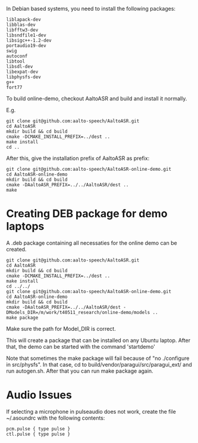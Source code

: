 In Debian based systems, you need to install the following packages:
    
    liblapack-dev
    libblas-dev
    libfftw3-dev
    libsndfile1-dev
    libsigc++-1.2-dev
    portaudio19-dev
    swig
    autoconf
    libtool
    libsdl-dev
    libexpat-dev
    libphysfs-dev
    g++
    fort77

To build online-demo, checkout AaltoASR and build and install it normally.

E.g.

    git clone git@github.com:aalto-speech/AaltoASR.git
    cd AaltoASR
    mkdir build && cd build
    cmake -DCMAKE_INSTALL_PREFIX=../dest ..
    make install
    cd ..

After this, give the installation prefix of AaltoASR as prefix:

    git clone git@github.com:aalto-speech/AaltoASR-online-demo.git
    cd AaltoASR-online-demo
    mkdir build && cd build
    cmake -DAaltoASR_PREFIX=../../AaltoASR/dest ..
    make

Creating DEB package for demo laptops
=====================================

A .deb package containing all necessaties for the online demo can be created.

    git clone git@github.com:aalto-speech/AaltoASR.git
    cd AaltoASR
    mkdir build && cd build
    cmake -DCMAKE_INSTALL_PREFIX=../dest ..
    make install
    cd ../../
    git clone git@github.com:aalto-speech/AaltoASR-online-demo.git
    cd AaltoASR-online-demo
    mkdir build && cd build
    cmake -DAaltoASR_PREFIX=../../AaltoASR/dest -DModels_DIR=/m/work/t40511_research/online-demo/models ..
    make package

Make sure the path for Model_DIR is correct.

This will create a package that can be installed on any Ubuntu laptop. After that, the demo can be started with the command 'startdemo'

Note that sometimes the make package will fail because of "no ./configure in src/physfs". In that case, cd to build/vendor/paragui/src/paragui_ext/ and run autogen.sh. After that you can run make package again.

Audio Issues
============
If selecting a microphone in pulseaudio does not work, create the file ~/.asoundrc with the following contents:

    pcm.pulse { type pulse }
    ctl.pulse { type pulse }
    
